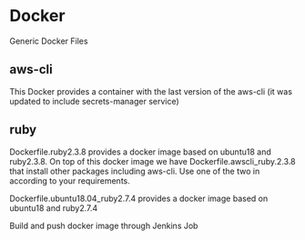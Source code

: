 # Docker
Generic Docker Files


## aws-cli

This Docker provides a container with the last version of the aws-cli
(it was updated to include secrets-manager service)

## ruby
Dockerfile.ruby2.3.8 provides a docker image based on ubuntu18 and ruby2.3.8. On top of this docker image we have Dockerfile.awscli_ruby.2.3.8 that install other packages including aws-cli. Use one of the two in according to your requirements.

Dockerfile.ubuntu18.04_ruby2.7.4 provides a docker image based on ubuntu18 and ruby2.7.4

Build and push docker image through Jenkins Job 
